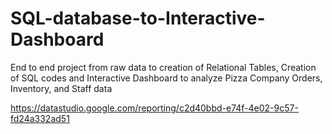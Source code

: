 # SQL-database-to-Interactive-Dashboard
End to end project from raw data to creation of Relational Tables, Creation of SQL codes and Interactive Dashboard to analyze Pizza Company Orders, Inventory, and Staff data

https://datastudio.google.com/reporting/c2d40bbd-e74f-4e02-9c57-fd24a332ad51
